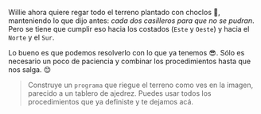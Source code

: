 <gs-attire attire-url="https://raw.githubusercontent.com/MumukiProject/mumuki-guia-gobstones-practica-procedimientos-kids/master/assets/attires/config.json"></gs-attire> <gs-toolbox toolbox-url="https://raw.githubusercontent.com/MumukiProject/mumuki-guia-gobstones-practica-procedimientos-kids/master/assets/toolbox_1553290173357.xml"></gs-toolbox>

Willie ahora quiere regar todo el terreno plantado con choclos :corn:, manteniendo lo que dijo antes: _cada dos casilleros para que no se pudran_. Pero se tiene que cumplir eso hacia los costados (`Este` y `Oeste`) y hacia el `Norte` y el `Sur`.

Lo bueno es que podemos resolverlo con lo que ya tenemos :sunglasses:. Sólo es necesario un poco de paciencia y combinar los procedimientos hasta que nos salga. :blush:

> Construye un `programa` que riegue el terreno como ves en la imagen, parecido a un tablero de ajedrez. Puedes usar todos los procedimientos que ya definiste y te dejamos acá.
